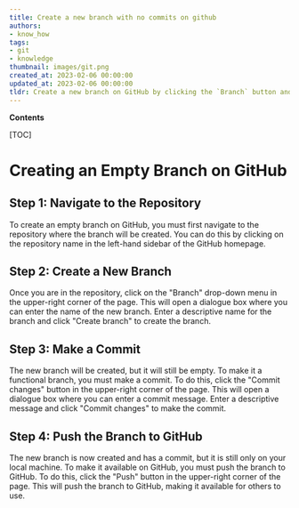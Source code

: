 ```yaml
---
title: Create a new branch with no commits on github
authors:
- know_how
tags:
- git
- knowledge
thumbnail: images/git.png
created_at: 2023-02-06 00:00:00
updated_at: 2023-02-06 00:00:00
tldr: Create a new branch on GitHub by clicking the `Branch` button and entering a name for the new branch.
---
```


**Contents**

[TOC]

# Creating an Empty Branch on GitHub

## Step 1: Navigate to the Repository

To create an empty branch on GitHub, you must first navigate to the repository where the branch will be created. You can do this by clicking on the repository name in the left-hand sidebar of the GitHub homepage.

## Step 2: Create a New Branch

Once you are in the repository, click on the "Branch" drop-down menu in the upper-right corner of the page. This will open a dialogue box where you can enter the name of the new branch. Enter a descriptive name for the branch and click "Create branch" to create the branch.

## Step 3: Make a Commit

The new branch will be created, but it will still be empty. To make it a functional branch, you must make a commit. To do this, click the "Commit changes" button in the upper-right corner of the page. This will open a dialogue box where you can enter a commit message. Enter a descriptive message and click "Commit changes" to make the commit.

## Step 4: Push the Branch to GitHub

The new branch is now created and has a commit, but it is still only on your local machine. To make it available on GitHub, you must push the branch to GitHub. To do this, click the "Push" button in the upper-right corner of the page. This will push the branch to GitHub, making it available for others to use.

